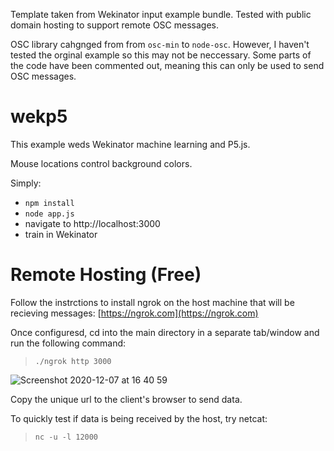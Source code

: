 Template taken from Wekinator input example bundle. Tested with public domain hosting to support remote OSC messages.

OSC library cahgnged from from `osc-min` to `node-osc`. However, I haven't tested the orginal example so this may not be neccessary. Some parts of the code have been commented out, meaning this can only be used to send OSC messages.

# wekp5

This example weds Wekinator machine learning and P5.js.

Mouse locations control background colors.

Simply:
- `npm install`
- `node app.js`
- navigate to http://localhost:3000
- train in Wekinator

# Remote Hosting (Free)

Follow the instrctions to install ngrok on the host machine that will be recieving messages: [https://ngrok.com](https://ngrok.com) 

Once configuresd, cd into the main directory in a separate tab/window and run the following command:

> `./ngrok http 3000`

![Screenshot 2020-12-07 at 16 40 59](https://user-images.githubusercontent.com/9369774/101378784-6cbfbc00-38ab-11eb-8ece-e824c787a74d.png)

Copy the unique url to the client's browser to send data.

To quickly test if data is being received by the host, try netcat:

> `nc -u -l 12000`
